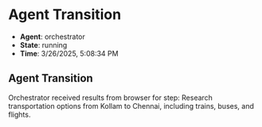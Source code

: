 # Agent Transition

- **Agent**: orchestrator
- **State**: running
- **Time**: 3/26/2025, 5:08:34 PM

## Agent Transition

Orchestrator received results from browser for step: Research transportation options from Kollam to Chennai, including trains, buses, and flights.

